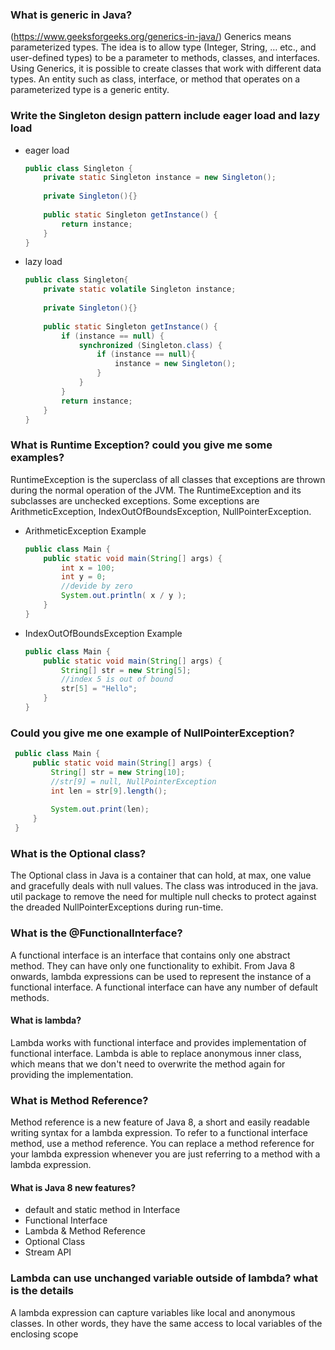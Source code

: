 ### What is generic in Java?
(https://www.geeksforgeeks.org/generics-in-java/)
Generics means parameterized types. The idea is to allow type (Integer, String, … etc., and user-defined types) to be a parameter to methods, classes, and interfaces. 
Using Generics, it is possible to create classes that work with different data types. 
An entity such as class, interface, or method that operates on a parameterized type is a generic entity.

### Write the Singleton design pattern include eager load and lazy load
- eager load

   ```java
   public class Singleton {
       private static Singleton instance = new Singleton();
       
       private Singleton(){}
       
       public static Singleton getInstance() {
           return instance;
       }
   }
   ```

- lazy load

  ```java
  public class Singleton{
      private static volatile Singleton instance;
      
      private Singleton(){}
      
      public static Singleton getInstance() {
          if (instance == null) {
              synchronized (Singleton.class) {
                  if (instance == null){
                      instance = new Singleton();
                  }
              }
          }
          return instance;
      }
  }
  ```
  
### What is Runtime Exception? could you give me some examples?

RuntimeException is the superclass of all classes that exceptions are thrown during the normal operation of the JVM. The RuntimeException and its subclasses are unchecked exceptions. Some exceptions are ArithmeticException, IndexOutOfBoundsException, NullPointerException.

- ArithmeticException Example

  ```java
  public class Main {
      public static void main(String[] args) {
          int x = 100;
          int y = 0;
          //devide by zero
          System.out.println( x / y );
      }
  }
  ```

- IndexOutOfBoundsException Example

  ```java
  public class Main {
      public static void main(String[] args) {
          String[] str = new String[5];
          //index 5 is out of bound
          str[5] = "Hello";
      }
  }
  ```
  
### Could you give me one example of NullPointerException?

  ```java
   public class Main {
       public static void main(String[] args) {
           String[] str = new String[10];
           //str[9] = null, NullPointerException
           int len = str[9].length();
           
           System.out.print(len);
       }
   }
   ```

### What is the Optional class?
The Optional class in Java is a container that can hold, at max, one value and gracefully deals with null values. The class was introduced in the java. util package to remove the need for multiple null checks to protect against the dreaded NullPointerExceptions during run-time.

### What is the @FunctionalInterface?
A functional interface is an interface that contains only one abstract method. They can have only one functionality to exhibit. From Java 8 onwards, lambda expressions can be used to represent the instance of a functional interface. A functional interface can have any number of default methods.

#### What is lambda?
Lambda works with functional interface and provides implementation of functional interface. Lambda is able to replace anonymous inner class, which means that we don't need to overwrite the method again for providing the implementation. 

### What is Method Reference?
Method reference is a new feature of Java 8, a short and easily readable writing syntax for a lambda expression. To refer to a functional interface method, use a method reference. You can replace a method reference for your lambda expression whenever you are just referring to a method with a lambda expression.

#### What is Java 8 new features?
- default and static method in Interface
- Functional Interface
- Lambda & Method Reference
- Optional Class
- Stream API

### Lambda can use unchanged variable outside of lambda? what is the details
A lambda expression can capture variables like local and anonymous classes. In other words, they have the same access to local variables of the enclosing scope
